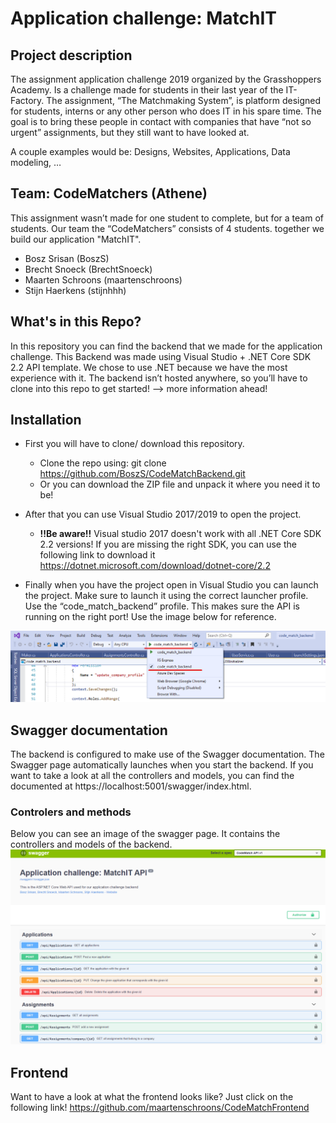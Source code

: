 # Application challenge: MatchIT

## Project description

The assignment application challenge 2019 organized by the Grasshoppers Academy. Is a challenge made for students in their last year of the IT-Factory. The assignment, “The Matchmaking System”, is platform designed for students, interns or any other person who does IT in his spare time. The goal is to bring these people in contact with companies that have “not so urgent” assignments, but they still want to have looked at.

A couple examples would be: Designs, Websites, Applications, Data modeling, …

## Team: CodeMatchers (Athene)

This assignment wasn’t made for one student to complete, but for a team of students. Our team the “CodeMatchers” consists of 4 students. together we build our application "MatchIT".
  * Bosz Srisan (BoszS)
  * Brecht Snoeck (BrechtSnoeck)
  * Maarten Schroons (maartenschroons)
  * Stijn Haerkens (stijnhhh)

## What's in this Repo?

In this repository you can find the backend that we made for the application challenge. This Backend was made using Visual Studio + .NET Core SDK 2.2 API template. We chose to use .NET because we have the most experience with it. The backend isn’t hosted anywhere, so you’ll have to clone into this repo to get started!  --> more information ahead! 

## Installation

* First you will have to clone/ download this repository. 
  * Clone the repo using: git clone https://github.com/BoszS/CodeMatchBackend.git
  * Or you can download the ZIP file and unpack it where you need it to be!
* After that you can use Visual Studio 2017/2019 to open the project. 

  * **!!Be aware!!** Visual studio 2017 doesn't work with all .NET Core SDK 2.2 versions! If you are missing the right SDK, you can use the following link to download it https://dotnet.microsoft.com/download/dotnet-core/2.2
  
* Finally when you have the project open in Visual Studio you can launch the project. Make sure to launch it using the correct launcher profile. Use the “code_match_backend” profile. This makes sure the API is running on the right port! Use the image below for reference.

 <img alt="Launcher profile" src="img/launchSettings.png">
 
 ## Swagger documentation
 
The backend is configured to make use of the Swagger documentation. The Swagger page automatically launches when you start the backend. If you want to take a look at all the controllers and models, you can find the documented at https://localhost:5001/swagger/index.html.

### Controlers and methods
Below you can see an image of the swagger page. It contains the controllers and models of the backend.
 <img alt="Launcher profile" src="img/swagger.png">
 
 ## Frontend
 
 Want to have a look at what the frontend looks like? Just click on the following link!
 https://github.com/maartenschroons/CodeMatchFrontend
